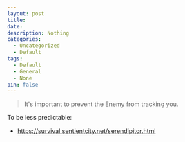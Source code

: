 ```yaml
---
layout: post
title: 
date: 
description: Nothing
categories:
  - Uncategorized
  - Default
tags:
  - Default
  - General
  - None
pin: false
---
```

> It's important to prevent the Enemy from tracking you.


To be less predictable:
- https://survival.sentientcity.net/serendipitor.html
